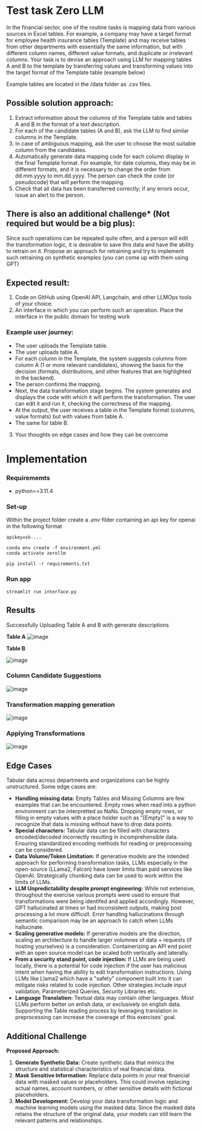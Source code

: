 # Test task Zero LLM
In the financial sector, one of the routine tasks is mapping data from various sources in Excel tables. For example, a company may have a target format for employee health insurance tables (Template) and may receive tables from other departments with essentially the same information, but with different column names, different value formats, and duplicate or irrelevant columns.
Your task is to devise an approach using LLM for mapping tables A and B to the template by transferring values and transforming values into the target format of the Template table (example below)
 
Example tables are located in the /data folder as .csv files.

## Possible solution approach:
1.	Extract information about the columns of the Template table and tables A and B in the format of a text description.
2.	For each of the candidate tables (A and B), ask the LLM to find similar columns in the Template.
3.	In case of ambiguous mapping, ask the user to choose the most suitable column from the candidates.
4.	Automatically generate data mapping code for each column display in the final Template format. For example, for date columns, they may be in different formats, and it is necessary to change the order from dd.mm.yyyy to mm.dd.yyyy. The person can check the code (or pseudocode) that will perform the mapping.
5.	Check that all data has been transferred correctly; if any errors occur, issue an alert to the person.
## There is also an additional challenge* (Not required but would be a big plus):
Since such operations can be repeated quite often, and a person will edit the transformation logic, it is desirable to save this data and have the ability to retrain on it. Propose an approach for retraining and try to implement such retraining on synthetic examples (you can come up with them using GPT)
## Expected result:
1. Code on GitHub using OpenAI API, Langchain, and other LLMOps tools of your choice.
2. An interface in which you can perform such an operation. Place the interface in the public domain for testing work
### Example user journey:
- The user uploads the Template table.
- The user uploads table A.
- For each column in the Template, the system suggests columns from column A (1 or more relevant candidates), showing the basis for the decision (formats, distributions, and other features that are highlighted in the backend).
- The person confirms the mapping.
- Next, the data transformation stage begins. The system generates and displays the code with which it will perform the transformation. The user can edit it and run it, checking the correctness of the mapping.
- At the output, the user receives a table in the Template format (columns, value formats) but with values from table A.
- The same for table B.
3. Your thoughts on edge cases and how they can be overcome

# Implementation
### Requirememts
- python==3.11.4

### Set-up
Within the project folder create a _.env_ filder containing an api key for openai in the following format
```
apikey=sk-...
```
```
conda env create -f environment.yml
conda activate zerollm
```
```
pip install -r requirements.txt
```
### Run app
```
streamlit run interface.py     
```
## Results

Successfully Uploading Table A and B with generate descriptions

**Table A**
![image](https://github.com/justinpontalba/Projects/assets/58340716/33b2488d-8cbf-4ced-9772-08b9b3a62d9a)

**Table B**

![image](https://github.com/justinpontalba/Projects/assets/58340716/cf8b6252-6a61-4a9c-8dba-1cd3e943cfb3)

### Column Candidate Suggestions
![image](https://github.com/justinpontalba/Projects/assets/58340716/68e2f5a0-6aa0-4052-ab77-87e92d46c149)

### Transformation mapping generation
![image](https://github.com/justinpontalba/Projects/assets/58340716/0d1b8cd4-abea-4248-b9d4-439fb16934dd)

### Applying Transformations
![image](https://github.com/justinpontalba/Projects/assets/58340716/623428f0-4800-497b-accc-e882709249ad)

## Edge Cases
Tabular data across departments and organizations can be highly unstructured. Some edge cases are:
- **Handling missing data:** Empty Tables and Missing Columns are few examples that can be encountered. Empty rows when read into a python environment can be interpretted as NaNs. Dropping empty rows, or filling in empty values with a place holder such as "[Empty]" is a way to recognize that data is missing without have to drop data points.
- **Special characters:** Tabular data can be filled with characters encoded/decoded incorrectly resulting in incomprehensible data. Ensuring standardized encoding methods for reading or preprocessing can be considered.
- **Data Volume/Token Limitation:** If generative models are the intended approach for performing transformation tasks, LLMs especially in the open-source (LLama2, Falcon) have lower limits than paid services like OpenAI. Strategically chunking data can be used to work within the limits of LLMs.
- **LLM Unpredictability despite prompt engineering:** While not extensive, throughout the exercise various prompts were used to ensure that transformations were being identifed and applied accordingly. However, GPT hallucinated at times or had inconsistent outputs, making post processing a lot more difficult. Error handling hallucinations through semantic comparison may be an approach to catch when LLMs hallucinate. 
- **Scaling generative models:** If generative models are the direction, scaling an architecture to handle larger volumnes of data + requests (if hosting yourselves) is a consideration. Containerizing an API end point with an open source model can be scaled both vertically and laterally.
- **From a security stand point, code injection:** If LLMs are being used locally, there is a potential for code injection if the user has malicious intent when having the ability to edit transformation instructions. Using LLMs like Llama2 which have a "safety" component built into it can mitigate risks related to code injection. Other strategies include input validation, Parameterized Queries, Security Libraries etc.
- **Language Translation:** Textual data may contain other languages. Most LLMs perform better on enlish data, or exclusively on english data. Supporting the Table reading process by leveraging translation in preprocessing can increase the coverage of this exercises' goal.

## Additional Challenge
**Proposed Approach:**
1. **Generate Synthetic Data:** Create synthetic data that mimics the structure and statistical characteristics of real financial data. 
2. **Mask Sensitive Information:** Replace data points in your real financial data with masked values or placeholders. This could involve replacing actual names, account numbers, or other sensitive details with fictional placeholders.
3. **Model Development:** Develop your data transformation logic and machine learning models using the masked data. Since the masked data retains the structure of the original data, your models can still learn the relevant patterns and relationships.
